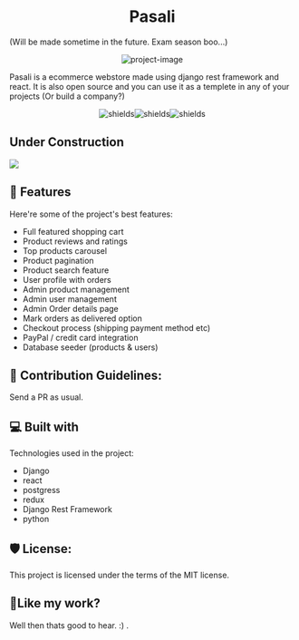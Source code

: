 <h1 align="center" id="title">Pasali</h1> (Will be made sometime in the future. Exam season boo...)

<p align="center"><img src="https://socialify.git.ci/phuyalgaurav/pasali/image?description=1&descriptionEditable=An%20opensource%20ecommerce%20using%20react%20and%20django&forks=1&name=1&owner=1&stargazers=1&theme=Light" alt="project-image"></p>

<p id="description">Pasali is a ecommerce webstore made using django rest framework and react. It is also open source and you can use it as a templete in any of your projects (Or build a company?)</p>

<p align="center"><img src="https://img.shields.io/badge/DRF-green" alt="shields"><img src="https://img.shields.io/badge/React-blue" alt="shields"><img src="https://img.shields.io/badge/open-_source-cyan" alt="shields"></p>

  

## Under Construction

<img src="https://user-images.githubusercontent.com/2846578/50296603-d76e5780-0448-11e9-8cf9-6152ff06388a.gif">

<h2>🧐 Features</h2>

Here're some of the project's best features:

*   Full featured shopping cart
*   Product reviews and ratings
*   Top products carousel
*   Product pagination
*   Product search feature
*   User profile with orders
*   Admin product management
*   Admin user management
*   Admin Order details page
*   Mark orders as delivered option
*   Checkout process (shipping payment method etc)
*   PayPal / credit card integration
*   Database seeder (products & users)

<h2>🍰 Contribution Guidelines:</h2>

Send a PR as usual.

  
  
<h2>💻 Built with</h2>

Technologies used in the project:

*   Django
*   react
*   postgress
*   redux
*   Django Rest Framework
*   python

<h2>🛡️ License:</h2>

This project is licensed under the terms of the MIT license.

<h2>💖Like my work?</h2>

Well then thats good to hear. :) .
